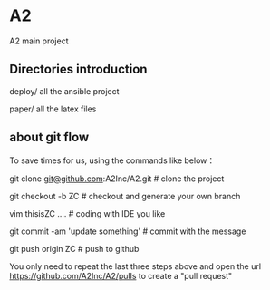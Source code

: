 # A2
A2 main project

## Directories introduction

deploy/  all the ansible project

paper/   all the latex files



## about git flow

To save times for us, using the commands like below：

git clone git@github.com:A2Inc/A2.git    # clone the project

git checkout -b ZC  # checkout and generate your own branch

vim thisisZC .... # coding with IDE you like

git commit -am 'update something'   # commit with the message 

git push origin ZC   # push to github

You only need to repeat the last three steps above and open the url https://github.com/A2Inc/A2/pulls to create a "pull request"
